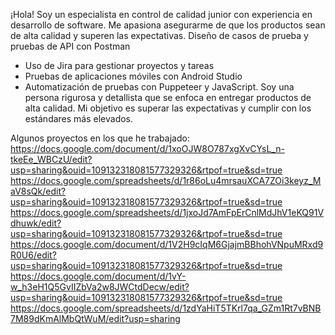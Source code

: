 ¡Hola! Soy un especialista en control de calidad junior con experiencia en desarrollo de software. Me apasiona asegurarme de que los productos sean de alta calidad y superen las expectativas.
Diseño de casos de prueba y pruebas de API con Postman
- Uso de Jira para gestionar proyectos y tareas
- Pruebas de aplicaciones móviles con Android Studio
- Automatización de pruebas con Puppeteer y JavaScript.
Soy una persona rigurosa y detallista que se enfoca en entregar productos de alta calidad. Mi objetivo es superar las expectativas y cumplir con los estándares más elevados.

Algunos proyectos en los que he trabajado:
https://docs.google.com/document/d/1xoOJW8O787xgXvCYsL_n-tkeEe_WBCzU/edit?usp=sharing&ouid=109132318081577329326&rtpof=true&sd=true
https://docs.google.com/spreadsheets/d/1r86oLu4mrsauXCA7ZOi3keyz_MaV8sQk/edit?usp=sharing&ouid=109132318081577329326&rtpof=true&sd=true
https://docs.google.com/spreadsheets/d/1jxoJd7AmFpErCnlMdJhV1eKQ91Vdhuwk/edit?usp=sharing&ouid=109132318081577329326&rtpof=true&sd=true
https://docs.google.com/document/d/1V2H9cIqM6GjajmBBhohVNpuMRxd9R0U6/edit?usp=sharing&ouid=109132318081577329326&rtpof=true&sd=true
https://docs.google.com/document/d/1vY-w_h3eH1Q5GvIIZbVa2w8JWCtdDecw/edit?usp=sharing&ouid=109132318081577329326&rtpof=true&sd=true
https://docs.google.com/spreadsheets/d/1zdYaHiT5TKrl7qa_GZm1Rt7vBNB7M89dKmAlMbQtWuM/edit?usp=sharing
